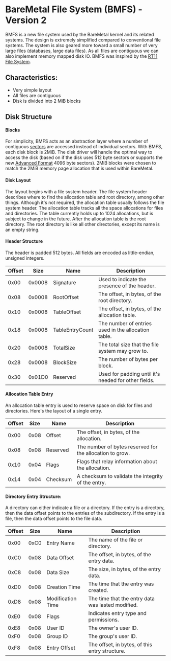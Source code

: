 # BareMetal File System (BMFS) - Version 2

BMFS is a new file system used by the BareMetal kernel and its related systems.
The design is extremely simplified compared to conventional file systems.
The system is also geared more toward a small number of very large files (databases, large data files).
As all files are contiguous we can also implement memory mapped disk IO.
BMFS was inspired by the [RT11 File System](http://en.wikipedia.org/wiki/RT11#File_system).


## Characteristics:

- Very simple layout
- All files are contiguous
- Disk is divided into 2 MiB blocks


## Disk Structure

#### Blocks

For simplicity, BMFS acts as an abstraction layer where a number of contiguous [sectors](http://en.wikipedia.org/wiki/Disk_sector) are accessed instead of individual sectors. With BMFS, each disk block is 2MiB. The disk driver will handle the optimal way to access the disk (based on if the disk uses 512 byte sectors or supports the new [Advanced Format](http://en.wikipedia.org/wiki/Advanced_Format) 4096 byte sectors). 2MiB blocks were chosen to match the 2MiB memory page allocation that is used within BareMetal.

#### Disk Layout

The layout begins with a file system header.
The file system header describes where to find the allocation table and root directory, among other things.
Although it's not required, the allocation table usually follows the file system header.
The allocation table tracks all the space allocations for files and directories.
The table currently holds up to 1024 allocations, but is subject to change in the future.
After the allocation table is the root directory.
The root directory is like all other directories, except its name is an empty string.

#### Header Structure

The header is padded 512 bytes. All fields are encoded as little-endian, unsigned integers.

| Offset | Size   | Name            | Description                                          |
|--------|--------|-----------------|------------------------------------------------------|
| 0x00   | 0x0008 | Signature       | Used to indicate the presence of the header.         |
| 0x08   | 0x0008 | RootOffset      | The offset, in bytes, of the root directory.         |
| 0x10   | 0x0008 | TableOffset     | The offset, in bytes, of the allocation table.       |
| 0x18   | 0x0008 | TableEntryCount | The number of entries used in the allocation table.  |
| 0x20   | 0x0008 | TotalSize       | The total size that the file system may grow to.     |
| 0x28   | 0x0008 | BlockSize       | The number of bytes per block.                       |
| 0x30   | 0x01D0 | Reserved        | Used for padding until it's needed for other fields. |

#### Allocation Table Entry

An allocation table entry is used to reserve space on disk for files and directories.
Here's the layout of a single entry.

| Offset | Size | Name     | Description                                              |
|--------|------|----------|----------------------------------------------------------|
| 0x00   | 0x08 | Offset   | The offset, in bytes, of the allocation.                 |
| 0x08   | 0x08 | Reserved | The number of bytes reserved for the allocation to grow. |
| 0x10   | 0x04 | Flags    | Flags that relay information about the allocation.       |
| 0x14   | 0x04 | Checksum | A checksum to validate the integrity of the entry.       |

#### Directory Entry Structure:

A directory can either indicate a file or a directory.
If the entry is a directory, then the data offset points to the entries of the subdirectory.
If the entry is a file, then the data offset points to the file data.

| Offset | Size | Name              | Description                                       |
|--------|------|-------------------|---------------------------------------------------|
| 0x00   | 0xC0 | Entry Name        | The name of the file or directory.                |
| 0xC0   | 0x08 | Data Offset       | The offset, in bytes, of the entry data.          |
| 0xC8   | 0x08 | Data Size         | The size, in bytes, of the entry data.            |
| 0xD0   | 0x08 | Creation Time     | The time that the entry was created.              |
| 0xD8   | 0x08 | Modification Time | The time that the entry data was lasted modified. |
| 0xE0   | 0x08 | Flags             | Indicates entry type and permissions.             |
| 0xE8   | 0x08 | User ID           | The owner's user ID.                              |
| 0xF0   | 0x08 | Group ID          | The group's user ID.                              |
| 0xF8   | 0x08 | Entry Offset      | The offset, in bytes, of this entry structure.    |

